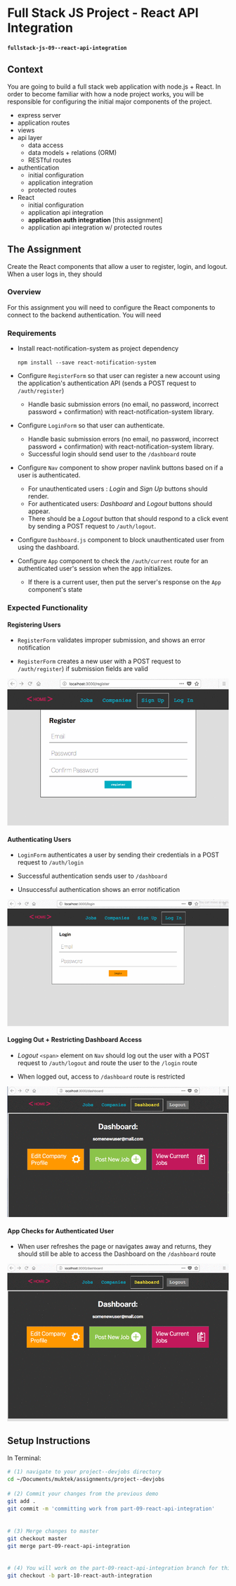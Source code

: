 # Full Stack JS Project - React API Integration
**`fullstack-js-09--react-api-integration`**


## Context
You are going to build a full stack web application with node.js + React. In order to become familiar with how a node project works, you will be responsible for configuring the  initial major components of the project.  

- express server
- application routes
- views
- api layer
  - data access
  - data models + relations (ORM)
  - RESTful routes
- authentication
  - initial configuration
  - application integration
  - protected routes
- React
  - initial configuration
  - application api integration
  - **application auth integration** [this assignment]
  - application api integration w/ protected routes

## The Assignment
Create the React components that allow a user to register, login, and logout. When a user logs in, they should

###  Overview

For this assignment you will need to configure the React components to connect to the backend authentication. You will need

###  Requirements

+ Install react-notification-system as project dependency

  `npm install --save react-notification-system`

+ Configure `RegisterForm` so that user can register a new account using the application's authentication API (sends a POST request to `/auth/register`)
  + Handle basic submission errors (no email, no password, incorrect password + confirmation) with react-notification-system library.

+ Configure `LoginForm` so that user can authenticate.
  + Handle basic submission errors (no email, no password, incorrect password + confirmation) with react-notification-system library.
  + Successful login should send user to the `/dashboard` route

+ Configure `Nav` component to show proper navlink buttons based on if a user is authenticated.
  + For unauthenticated users : _Login_ and _Sign Up_ buttons should render.
  + For authenticated users: _Dashboard_ and _Logout_ buttons should appear.
  + There should be a _Logout_ button that should respond to a click event by sending a POST request to `/auth/logout`.

+ Configure `Dashboard.js` component to block unauthenticated user from using the dashboard.

+ Configure `App` component to check the `/auth/current` route for an authenticated user's session when the app initializes.
  + If there is a current user, then put the server's response on the `App` component's state



### Expected Functionality


#### Registering Users
  + `RegisterForm` validates improper submission, and shows an error notification

  + `RegisterForm` creates a new user with a POST request to `/auth/register`) if submission fields are valid

  ![register demo](demos/register-demo.gif)


#### Authenticating Users

  + `LoginForm` authenticates a user by sending their credentials in a POST request to `/auth/login`

  + Successful authentication sends user to `/dashboard`

  + Unsuccessful authentication shows an error notification

  ![login demo](demos/login-demo.gif)


#### Logging Out + Restricting Dashboard Access
  + _Logout_ `<span>` element on `Nav` should log out the user with a POST request to `/auth/logout` and route the user to the `/login` route

  + When logged out, access to `/dashboard` route is restricted

  ![logout demo](demos/login-logout-demo.gif)

#### App Checks for Authenticated User

  + When user refreshes the page or navigates away and returns, they should still be able to access the Dashboard on the `/dashboard` route

  ![demo app session](demos/demo-appsession.gif)




## Setup Instructions

In Terminal:

```sh
# (1) navigate to your project--devjobs directory
cd ~/Documents/muktek/assignments/project--devjobs

# (2) Commit your changes from the previous demo
git add .
git commit -m 'committing work from part-09-react-api-integration'


# (3) Merge changes to master
git checkout master
git merge part-09-react-api-integration


# (4) You will work on the part-09-react-api-integration branch for this feature
git checkout -b part-10-react-auth-integration

```
